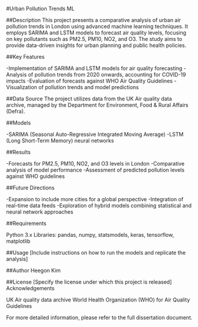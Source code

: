 #Urban Pollution Trends ML

##Description
This project presents a comparative analysis of urban air pollution trends in London using advanced machine learning techniques. It employs SARIMA and LSTM models to forecast air quality levels, focusing on key pollutants such as PM2.5, PM10, NO2, and O3. The study aims to provide data-driven insights for urban planning and public health policies.

##Key Features

-Implementation of SARIMA and LSTM models for air quality forecasting
-Analysis of pollution trends from 2020 onwards, accounting for COVID-19 impacts
-Evaluation of forecasts against WHO Air Quality Guidelines
-Visualization of pollution trends and model predictions

##Data Source
The project utilizes data from the UK Air quality data archive, managed by the Department for Environment, Food & Rural Affairs (Defra).

##Models

-SARIMA (Seasonal Auto-Regressive Integrated Moving Average)
-LSTM (Long Short-Term Memory) neural networks

##Results

-Forecasts for PM2.5, PM10, NO2, and O3 levels in London
-Comparative analysis of model performance
-Assessment of predicted pollution levels against WHO guidelines

##Future Directions

-Expansion to include more cities for a global perspective
-Integration of real-time data feeds
-Exploration of hybrid models combining statistical and neural network approaches

##Requirements

Python 3.x
Libraries: pandas, numpy, statsmodels, keras, tensorflow, matplotlib

##Usage
[Include instructions on how to run the models and replicate the analysis]

##Author
Heegon Kim

##License
[Specify the license under which this project is released]
Acknowledgements

UK Air quality data archive
World Health Organization (WHO) for Air Quality Guidelines

For more detailed information, please refer to the full dissertation document.
